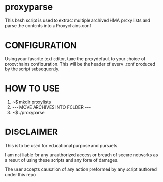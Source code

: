 # proxyparse
This bash script is used to extract multiple archived HMA proxy lists and parse the contents into a Proxychains.conf

# CONFIGURATION

Using your favorite text editor, tune the proxydefault to your choice of proxychains configuration. 
This will be the header of every .conf produced by the script subsequently.

# HOW TO USE

1. ~$ mkdir proxylists
2. --- MOVE ARCHIVES INTO FOLDER ---
3. ~$ ./proxyparse

# DISCLAIMER

This is to be used for educational purpose and pursuets.

I am not liable for any unauthorized access or breach of secure networks as a result of using these scripts and any form
of damages.

The user accepts causation of any action preformed by any script authored under this repo.
